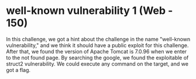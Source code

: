 # well-known vulnerability 1 (Web - 150)
In this challenge, we got a hint about the challenge in the name "well-known vulnerability," and we think it should have a public exploit for this challenge.
After that, we found the version of Apache Tomcat is 7.0.96 when we enter to the not found page. By searching the google, we found the exploitable of struct2 vulnerability. We could execute any command on the target, and we got a flag.
